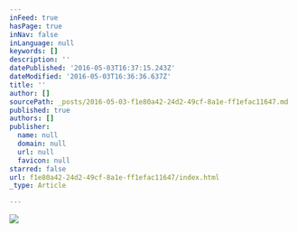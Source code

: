 ```yaml
---
inFeed: true
hasPage: true
inNav: false
inLanguage: null
keywords: []
description: ''
datePublished: '2016-05-03T16:37:15.243Z'
dateModified: '2016-05-03T16:36:36.637Z'
title: ''
author: []
sourcePath: _posts/2016-05-03-f1e80a42-24d2-49cf-8a1e-ff1efac11647.md
published: true
authors: []
publisher:
  name: null
  domain: null
  url: null
  favicon: null
starred: false
url: f1e80a42-24d2-49cf-8a1e-ff1efac11647/index.html
_type: Article

---
```

![](https://the-grid-user-content.s3-us-west-2.amazonaws.com/b2eeb3ef-d9e1-483b-9344-0763806ca8d6.png)